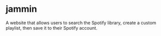 # jammin
A website that allows users to search the Spotify library, create a custom playlist, then save it to their Spotify account.
